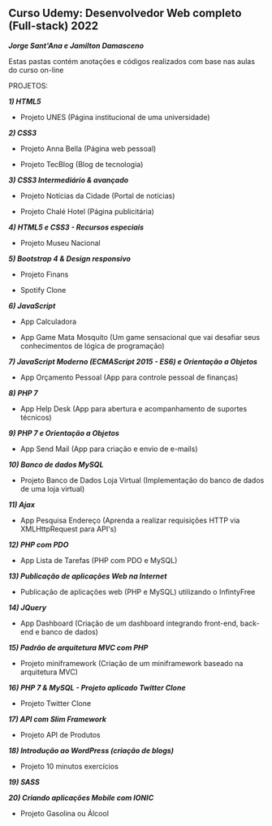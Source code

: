 ## Curso Udemy: Desenvolvedor Web completo (Full-stack) 2022
***Jorge Sant'Ana e Jamilton Damasceno***

Estas pastas contém anotações e códigos realizados com base nas aulas do curso on-line

PROJETOS:

***1) HTML5***

- Projeto UNES (Página institucional de uma universidade)


***2) CSS3***

- Projeto Anna Bella (Página web pessoal)

- Projeto TecBlog (Blog de tecnologia)


***3) CSS3 Intermediário & avançado***

- Projeto Notícias da Cidade (Portal de notícias)

- Projeto Chalé Hotel (Página publicitária)


***4) HTML5 e CSS3 - Recursos especiais***

  - Projeto Museu Nacional


***5) Bootstrap 4 & Design responsivo***

- Projeto Finans

- Spotify Clone


***6) JavaScript***

- App Calculadora

- App Game Mata Mosquito (Um game sensacional que vai desafiar seus conhecimentos de lógica de programação)


***7) JavaScript Moderno (ECMAScript 2015 - ES6) e Orientação a Objetos***

- App Orçamento Pessoal (App para controle pessoal de finanças)


***8) PHP 7***

- App Help Desk (App para abertura e acompanhamento de suportes técnicos)


***9) PHP 7 e Orientação a Objetos***

- App Send Mail (App para criação e envio de e-mails)


***10) Banco de dados MySQL***

- Projeto Banco de Dados Loja Virtual (Implementação do banco de dados de uma loja virtual)


***11) Ajax***

- App Pesquisa Endereço (Aprenda a realizar requisições HTTP via XMLHttpRequest para API's)


***12) PHP com PDO***

- App Lista de Tarefas (PHP com PDO e MySQL)


***13) Publicação de aplicações Web na Internet***

  - Publicação de aplicações web (PHP e MySQL) utilizando o InfintyFree


***14) JQuery***

- App Dashboard (Criação de um dashboard integrando front-end, back-end e banco de dados)


***15) Padrão de arquitetura MVC com PHP***

- Projeto miniframework (Criação de um miniframework baseado na arquitetura MVC)


***16) PHP 7 & MySQL - Projeto aplicado Twitter Clone***

- Projeto Twitter Clone


***17) API com Slim Framework***

- Projeto API de Produtos


***18) Introdução ao WordPress (criação de blogs)***

- Projeto 10 minutos exercícios


***19) SASS***


***20) Criando aplicações Mobile com IONIC***
- Projeto Gasolina ou Álcool



